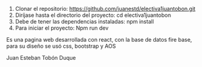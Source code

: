 
1.	Clonar el repositorio: https://github.com/juanestd/electiva1juantobon.git
2.	Diríjase hasta el directorio del proyecto: cd electiva1juantobon
3.	Debe de tener las dependencias instaladas: npm install 
4.	Para iniciar el proyecto: Npm run dev

   Es una pagina web desarrollada con react, con la base de datos fire base, para su diseño se usó css, bootstrap y AOS

   Juan Esteban Tobón Duque 
